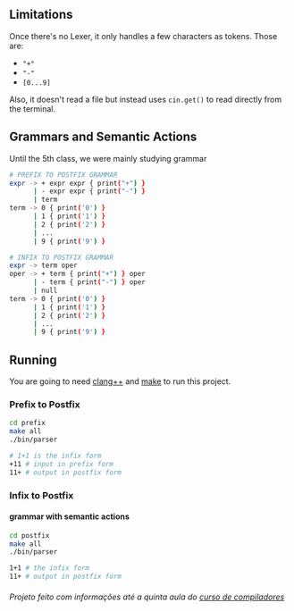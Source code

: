 ## Limitations
Once there's no Lexer, it only handles a few characters as tokens. Those are:
* `"+"`
* `"-"`
* `[0...9]`

Also, it doesn't read a file but instead uses `cin.get()` to read directly from the terminal.
## Grammars and Semantic Actions
Until the 5th class, we were mainly studying grammar
```bash
# PREFIX TO POSTFIX GRAMMAR
expr -> + expr expr { print("+") }
      | - expr expr { print("-") }
      | term
term -> 0 { print('0') }
      | 1 { print('1') }
      | 2 { print('2') }
      | ...
      | 9 { print('9') }
```
```bash
# INFIX TO POSTFIX GRAMMAR
expr -> term oper
oper -> + term { print("+") } oper
      | - term { print("-") } oper
      | null
term -> 0 { print('0') }
      | 1 { print('1') }
      | 2 { print('2') }
      | ...
      | 9 { print('9') }
```
## Running
You are going to need <a href="https://clang.llvm.org/">clang++</a> and <a href="https://www.gnu.org/software/make/">make</a> to run this project.
### Prefix to Postfix
```bash
cd prefix
make all
./bin/parser
```
```bash
# 1+1 is the infix form
+11 # input in prefix form
11+ # output in postfix form
```

### Infix to Postfix
#### grammar with semantic actions

```bash
cd postfix
make all
./bin/parser
```
```bash
1+1 # the infix form
11+ # output in postfix form
```
###### Projeto feito com informações até a quinta aula do <a href="https://www.youtube.com/playlist?list=PLX6Nyaq0ebfhI396WlWN6WlBm-tp7vDtV">curso de compiladores</a>
